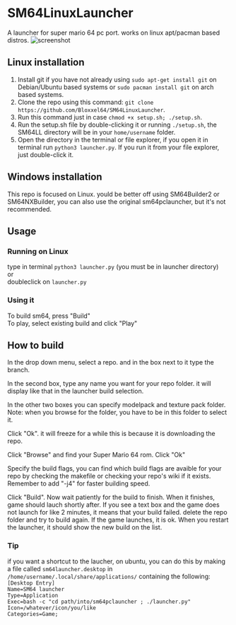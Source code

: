 # SM64LinuxLauncher
A launcher for super mario 64 pc port. works on linux apt/pacman based distros.
![screenshot](https://cdn.discordapp.com/attachments/775908791417700363/996196405708329030/Screenshot_from_2022-07-11_18-28-18.png?size=4096)

## Linux installation
1. Install git if you have not already using `sudo apt-get install git` on Debian/Ubuntu based systems or `sudo pacman install git` on arch based systems.
2. Clone the repo using this command: `git clone https://github.com/Bloxxel64/SM64LinuxLauncher`.
3. Run this command just in case `chmod +x setup.sh; ./setup.sh`.
4. Run the setup.sh file by double-clicking it or running `./setup.sh`, the SM64LL directory will be in your `home/username` folder.
5. Open the directory in the terminal or file explorer, if you open it in terminal run `python3 launcher.py`. If you run it from your file explorer, just double-click it.

## Windows installation
This repo is focused on Linux. yould be better off using SM64Builder2 or SM64NXBuilder, you can also use the original sm64pclauncher, but it's not recommended.

## Usage
### Running on Linux

type in terminal `python3 launcher.py` (you must be in launcher directory)  
or  
doubleclick  on `launcher.py`

### Using it

To build sm64, press "Build"  
To play, select existing build and click "Play"  

## How to build

In the drop down menu, select a repo. and in the box next to it type the branch.  

In the second box, type any name you want for your repo folder. it will display like that in the launcher build selection.  

In the other two boxes you can specify modelpack and texture pack folder. Note: when you browse for the folder, you have to be in this folder to select it.  

Click "Ok". it will freeze for a while this is because it is downloading the repo. 

Click "Browse" and find your Super Mario 64 rom. Click "Ok"  

Specify the build flags, you can find which build flags are avaible for your repo by checking the makefile or checking your repo's wiki if it exists. Remember to add "-j4" for faster building speed.  

Click "Build". Now wait patiently for the build to finish. When it finishes, game should lauch shortly after. If you see a text box and the game does not launch for like 2 minutes, it means that your build failed. delete the repo folder and try to build again. If the game launches, it is ok. When you restart the launcher, it should show the new build on the list.

### Tip
if you want a shortcut to the laucher, on ubuntu, you can do this by making a file called `sm64launcher.desktop` in `/home/username/.local/share/applications/` containing the following:  
`[Desktop Entry]`  
`Name=SM64 launcher`  
`Type=Application`  
`Exec=bash -c "cd path/into/sm64pclauncher ; ./launcher.py"`  
`Icon=/whatever/icon/you/like`  
`Categories=Game;`  
